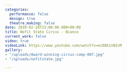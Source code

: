 ```yaml
---
categories:
  performance: false
  design: true
  theatre_making: false
date: 2010-02-28T23:00:00.000+00:00
title: Nofit State Circus - Bianco
current_work: false
video: true
videoLink: https://www.youtube.com/watch?v=ezEBXinN2vM
gallery:
- "/uploads/Award-winning-circus-comp-007.jpg"
- "/uploads/nofitstate.jpg"

---
```

